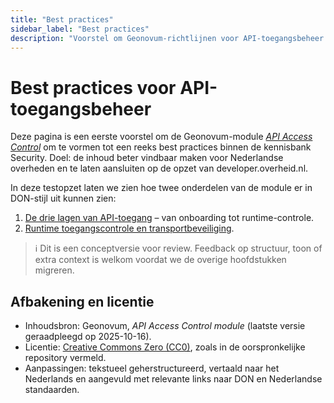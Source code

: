 ```yaml
---
title: "Best practices"
sidebar_label: "Best practices"
description: "Voorstel om Geonovum-richtlijnen voor API-toegangsbeheer te integreren als praktische leidraad binnen DON."
---
```


# Best practices voor API-toegangsbeheer

Deze pagina is een eerste voorstel om de Geonovum-module
[_API Access Control_](https://geonovum.github.io/KP-APIs/API-strategie-modules/access-control/)
om te vormen tot een reeks best practices binnen de kennisbank Security.
Doel: de inhoud beter vindbaar maken voor Nederlandse overheden en te laten aansluiten op de
opzet van developer.overheid.nl.

In deze testopzet laten we zien hoe twee onderdelen van de module er in DON-stijl uit kunnen zien:

1. [De drie lagen van API-toegang](./api-access-layers) – van onboarding tot runtime-controle.
2. [Runtime toegangscontrole en transportbeveiliging](./runtime-toegang).

> ℹ️ Dit is een conceptversie voor review. Feedback op structuur, toon of extra context is welkom voordat we de overige hoofdstukken migreren.

## Afbakening en licentie

- Inhoudsbron: Geonovum, _API Access Control module_ (laatste versie geraadpleegd op 2025-10-16).
- Licentie: [Creative Commons Zero (CC0)](https://creativecommons.org/publicdomain/zero/1.0/), zoals in de oorspronkelijke repository vermeld.
- Aanpassingen: tekstueel geherstructureerd, vertaald naar het Nederlands en aangevuld met relevante links naar DON en Nederlandse standaarden.
